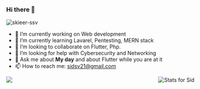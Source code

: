 ### Hi there 👋
<p align="left"> <img src="https://komarev.com/ghpvc/?username=skieer-ssv&label=Profile%20views&color=0989aa&style=flat-square" alt="skieer-ssv" /> </p>

<!--
**skieer-ssv/skieer-ssv** is a ✨ _special_ ✨ repository because its `README.md` (this file) appears on your GitHub profile.

Here are some ideas to get you started:
-->
- 🔭 I’m currently working on Web development
- 🌱 I’m currently learning Lavarel, Pentesting, MERN stack
- 👯 I’m looking to collaborate on Flutter, Php.
- 🤔 I’m looking for help with Cybersecurity and Networking
- 💬 Ask me about **My day** and about Flutter while you are at it
- 📫 How to reach me: sidsv21@gmail.com
<!-- 
- 😄 Pronouns: ...
- ⚡ Fun fact: ...
 -->
<img align="left" src="https://github-readme-stats.vercel.app/api?username=skieer-ssv&title_color=fff&text_color=9f9f9f&bg_color=151515" />
<img align="right" src="https://github-readme-stats.vercel.app/api/top-langs/?username=skieer-ssv&theme=dark" alt="Stats for Sid"/>

